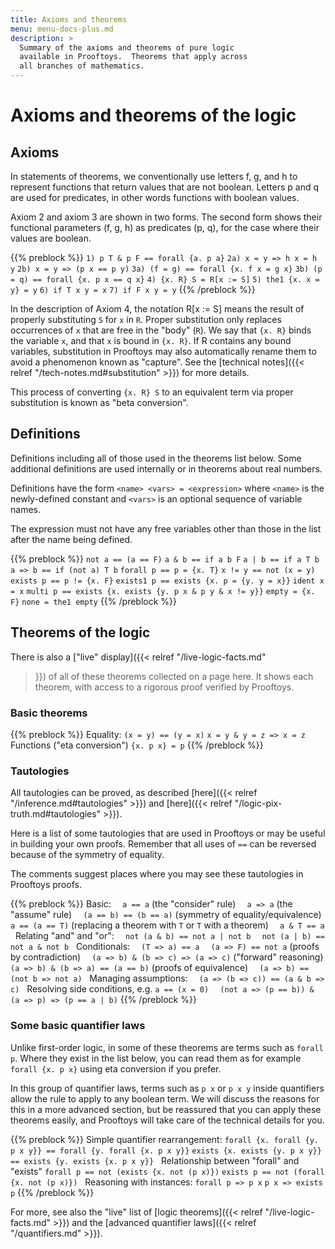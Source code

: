 ```yaml
---
title: Axioms and theorems
menu: menu-docs-plus.md
description: >
  Summary of the axioms and theorems of pure logic
  available in Prooftoys.  Theorems that apply across
  all branches of mathematics.
---
```


# Axioms and theorems of the logic

## Axioms

In statements of theorems, we conventionally use letters f, g, and h
to represent functions that return values that are not boolean.
Letters p and q are used for predicates, in other words functions
with boolean values.

Axiom 2 and axiom 3 are shown in two forms.  The second form shows
their functional parameters (f, g, h) as predicates (p, q), for
the case where their values are boolean.

{{% preblock %}}
`1) p T & p F == forall {a. p a}`
`2a) x = y => h x = h y`
`2b) x = y => (p x == p y)`
`3a) (f = g) == forall {x. f x = g x}`
`3b) (p = q) == forall {x. p x == q x}`
`4) {x. R} S = R[x := S]`
`5) the1 {x. x = y} = y`
`6) if T x y = x`
`7) if F x y = y`
{{% /preblock %}}

In the description of Axiom 4, the notation R[x := S] means the result
of properly substituting `S` for `x` in `R`.  Proper substitution only
replaces occurrences of `x` that are free in the "body" (`R`).  We say
that `{x. R}` binds the variable `x`, and that `x` is bound in
`{x. R}`.  If R contains any bound variables, substitution in
Prooftoys may also automatically rename them to avoid a phenomenon
known as "capture".  See the [technical notes]({{< relref
"/tech-notes.md#substitution" >}}) for more details.

This process of converting `{x. R} S` to an equivalent term via proper
substitution is known as "beta conversion".

## Definitions

Definitions including all of those used in the theorems list below.
Some additional definitions are used internally or in theorems
about real numbers.

Definitions have the form `<name> <vars> = <expression>` where
`<name>` is the newly-defined constant and `<vars>` is an optional
sequence of variable names.

The expression must not have any free variables other than those in
the list after the name being defined.

{{% preblock %}}
`not a == (a == F)`
`a & b == if a b F`
`a | b == if a T b`
`a => b == if (not a) T b`
`forall p == p = {x. T}`
`x != y == not (x = y)`
`exists p == p != {x. F}`
`exists1 p == exists {x. p = {y. y = x}}`
`ident x = x`
`multi p == exists {x. exists {y. p x & p y & x != y}}`
`empty = {x. F}`
`none = the1 empty`
{{% /preblock %}}

## Theorems of the logic

There is also a ["live" display]({{< relref "/live-logic-facts.md"
>}}) of all of these theorems collected on a page here.  It shows each
theorem, with access to a rigorous proof verified by Prooftoys.

### Basic theorems

{{% preblock %}}
Equality:
`(x = y) == (y = x)`
`x = y & y = z => x = z`\
Functions ("eta conversion")
`{x. p x} = p`
{{% /preblock %}}

### Tautologies

All tautologies can be proved, as described
[here]({{< relref "/inference.md#tautologies" >}}) and
[here]({{< relref "/logic-pix-truth.md#tautologies" >}}).

Here is a list of some tautologies that are used in Prooftoys or may
be useful in building your own proofs.  Remember that all uses of `==`
can be reversed because of the symmetry of equality.

The comments suggest places where you may see these tautologies in
Prooftoys proofs.

{{% preblock %}}
Basic:
`  a == a` (the "consider" rule)
`  a => a` (the "assume" rule)
`  (a == b) == (b == a)` (symmetry of equality/equivalence)
`  a == (a == T)` (replacing a theorem with `T` or `T` with a theorem)
`  a & T == a`
&nbsp;
Relating "and" and "or":
`  not (a & b) == not a | not b`
`  not (a | b) == not a & not b`
&nbsp;
Conditionals:
`  (T => a) == a`
`  (a => F) == not a` (proofs by contradiction)
`  (a => b) & (b => c) => (a => c)` ("forward" reasoning)
`  (a => b) & (b => a) == (a == b)` (proofs of equivalence)
`  (a => b) == (not b => not a)`
&nbsp;
Managing assumptions:
`  (a => (b => c)) == (a & b => c)`
&nbsp;
Resolving side conditions, e.g. `a == (x = 0)`
`  (not a => (p == b)) & (a => p) => (p == a | b)`
{{% /preblock %}}

### Some basic quantifier laws

Unlike first-order logic, in some of these theorems
are terms such as `forall p`.  Where they
exist in the list below, you can read them as for example
`forall {x. p x}` using eta conversion if you prefer.

In this group of quantifier laws, terms such as `p x` or `p x y`
inside quantifiers allow the rule to apply to any boolean term.  We
will discuss the reasons for this in a more advanced section, but be
reassured that you can apply these theorems easily, and Prooftoys will
take care of the technical details for you.

{{% preblock %}}
Simple quantifier rearrangement:
`forall {x. forall {y. p x y}} == forall {y. forall {x. p x y}}`
`exists {x. exists {y. p x y}} == exists {y. exists {x. p x y}}`
&nbsp;
Relationship between "forall" and "exists"
`forall p == not (exists {x. not (p x)})`
`exists p == not (forall {x. not (p x)})`
&nbsp;
Reasoning with instances:
`forall p => p x`
`p x => exists p`
{{% /preblock %}}

For more, see also the "live" list of
[logic theorems]({{< relref "/live-logic-facts.md" >}}) and the
[advanced quantifier laws]({{< relref "/quantifiers.md" >}}).
